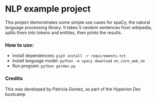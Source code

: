 # NLP example project

This project demonstrates some simple use cases for spaCy, the natural language processing library.
It takes 5 random sentences from wikipedia, splits them into tokens and entities, then prints the results.

### How to use:
* Install dependencies: `pip3 install -r requirements.txt`
* Install language model: `python -m spacy download en_core_web_sm`
* Run program: `python garden.py`

### Credits
This was developed by Patricia Gomez, as part of the Hyperion Dev bootcamp

